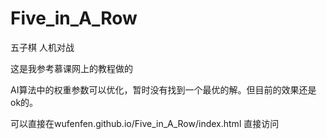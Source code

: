 # Five_in_A_Row
五子棋 人机对战

这是我参考慕课网上的教程做的

AI算法中的权重参数可以优化，暂时没有找到一个最优的解。但目前的效果还是ok的。

可以直接在wufenfen.github.io/Five_in_A_Row/index.html 直接访问
